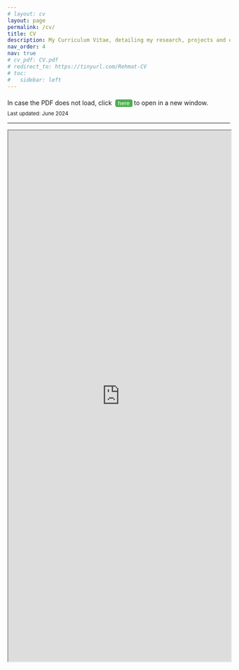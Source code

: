 ```yaml
---
# layout: cv
layout: page
permalink: /cv/
title: CV
description: My Curriculum Vitae, detailing my research, projects and other experiences.
nav_order: 4
nav: true
# cv_pdf: CV.pdf
# redirect_to: https://tinyurl.com/Rehmat-CV
# toc:
#   sidebar: left
---
```


<!-- https://drive.google.com/file/d/1n66AEPDVcZ9SJzgoBOQiw0sut9mPGPVR/view?usp=share_link -->
<div class="tba">
In case the PDF does not load, click &nbsp;<button onclick="window.open('https://tinyurl.com/Rehmat-CV')" class="greenbutton">here</button> to open in a new window.
</div>


<div class="tba"><small>Last updated: June 2024</small></div>
<hr>

<iframe
  src="https://drive.google.com/file/d/1bfBpSl5gvXLd_SqyuR24o-2Kyuz6dqBY/preview"
  width="100%"
  height="1200px"
  allow="autoplay"
></iframe>

<style>
.greenbutton {
  background-color: #4CAF50;
  color: white;
  /* padding: 14px 20px; */
  margin: 8px 0;
  border: none;
  border-radius: 4px;
  cursor: pointer;
}

.greenbutton:hover {
  background-color: #45a049;
}
</style>

<!-- <embed src="../assets/pdf/CV.pdf" width="100%" height="1200px" type="application/pdf">
<hr> -->
